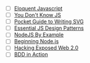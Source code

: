 - [ ] [Eloquent Javascript](http://eloquentjavascript.net/)
- [ ] [You Don't Know JS](https://github.com/getify/You-Dont-Know-JS)
- [ ] [Pocket Guide to Writing SVG](http://svgpocketguide.com/book/)
- [ ] [Essential JS Design Patterns](http://addyosmani.com/resources/essentialjsdesignpatterns/book/)
- [ ] [NodeJS By Example]()
- [ ] [Beginning Node.js]()
- [ ] [Hacking Exposed Web 2.0]()
- [ ] [BDD in Action]()